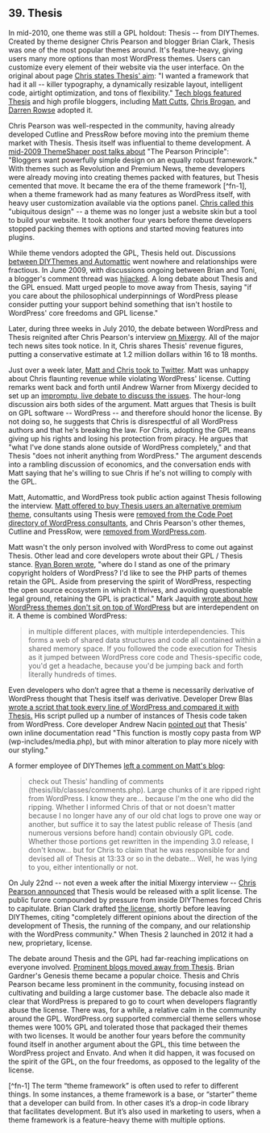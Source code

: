 ## 39. Thesis
 
In mid-2010, one theme was still a GPL holdout: Thesis -- from DIYThemes. Created by theme designer Chris Pearson and blogger Brian Clark, Thesis was one of the most popular themes around. It's feature-heavy, giving users many more options than most WordPress themes. Users can customize every element of their website via the user interface. On the original about page [Chris states Thesis' aim](https://web.archive.org/web/20080610074529/http://diythemes.com/thesis/about/): "I wanted a framework that had it all -- killer typography, a dynamically resizable layout, intelligent code, airtight optimization, and tons of flexibility." [Tech blogs featured Thesis](http://thenextweb.com/2008/07/17/thesis-represents-the-next-generation-of-wordpress-themes/#!A2Baz) and high profile bloggers, including [Matt Cutts](http://www.mattcutts.com/blog/switching-things-around/), [Chris Brogan](http://www.chrisbrogan.com/thesis-wordpress-theme/), and [Darren Rowse](http://www.problogger.net/archives/2008/07/18/thesis-a-wordpress-theme-design-worth-considering/) adopted it.

Chris Pearson was well-respected in the community, having already developed Cutline and PressRow before moving into the premium theme market with Thesis. Thesis itself was influential to theme development. A [mid-2009 ThemeShaper post talks about](http://themeshaper.com/2009/05/21/design-popular-wordpress-theme-chris-pearsons-secret/) "The Pearson Principle": "Bloggers want powerfully simple design on an equally robust framework." With themes such as Revolution and Premium News, theme developers were already moving into creating themes packed with features, but Thesis cemented that move. It became the era of the theme framework [^fn-1], when a theme framework had as many features as WordPress itself, with heavy user customization available via the options panel. [Chris called this](http://themeshaper.com/2009/05/21/design-popular-wordpress-theme-chris-pearsons-secret/comment-page-1/#comment-9718) "ubiquitous design" -- a theme was no longer just a website skin but a tool to build your website. It took another four years before theme developers stopped packing themes with options and started moving features into plugins.

While theme vendors adopted the GPL, Thesis held out. Discussions [between DIYThemes and Automattic](http://pomomusings.com/2009/06/04/switch-wordpress-blog/#comment-59022) went nowhere and relationships were fractious. In June 2009, with discussions ongoing between Brian and Toni, a blogger's comment thread was [hijacked](http://pomomusings.com/2009/06/04/switch-wordpress-blog/). A long debate about Thesis and the GPL ensued. Matt urged people to move away from Thesis, saying "if you care about the philosophical underpinnings of WordPress please consider putting your support behind something that isn't hostile to WordPress' core freedoms and GPL license."

Later, during three weeks in July 2010, the debate between WordPress and Thesis reignited after Chris Pearson's interview [on Mixergy](http://mixergy.com/chris-pearson-thesis-interview/). All of the major tech news sites took notice. In it, Chris shares Thesis' revenue figures, putting a conservative estimate at 1.2 million dollars within 16 to 18 months.  

Just over a week later, [Matt and Chris took to Twitter](https://twitter.com/pearsonified/status/18536597161). Matt was unhappy about Chris flaunting revenue while violating WordPress' license. Cutting remarks went back and forth until Andrew Warner from Mixergy decided to set up an [impromptu, live debate to discuss the issues](http://mixergy.com/chris-pearson-matt-mullenweg/). The hour-long discussion airs both sides of the argument. Matt argues that Thesis is built on GPL software -- WordPress -- and therefore should honor the license. By not doing so, he suggests that Chris is disrespectful of all WordPress authors and that he's breaking the law. For Chris, adopting the GPL means giving up his rights and losing his protection from piracy. He argues that "what I've done stands alone outside of WordPress completely," and that Thesis "does not inherit anything from WordPress." The argument descends into a rambling discussion of economics, and the conversation ends with Matt saying that he's willing to sue Chris if he's not willing to comply with the GPL. 

Matt, Automattic, and WordPress took public action against Thesis following the interview. [Matt offered to buy Thesis users an alternative premium theme](https://twitter.com/photomatt/status/18548422506), consultants using Thesis were [removed from the Code Poet directory of WordPress consultants](http://www.flickr.com/photos/mg315/4792383313/), and Chris Pearson's other themes, Cutline and PressRow, were [removed from WordPress.com](http://www.pearsonified.com/2010/11/former-cutline-pressrow-theme-user.php). 

Matt wasn't the only person involved with WordPress to come out against Thesis. Other lead and core developers wrote about their GPL / Thesis stance. [Ryan Boren wrote](http://ryan.boren.me/2010/07/15/wordpress-theme-licensing/), "where do I stand as one of the primary copyright holders of WordPress? I'd like to see the PHP parts of themes retain the GPL. Aside from preserving the spirit of WordPress, respecting the open source ecosystem in which it thrives, and avoiding questionable legal ground, retaining the GPL is practical." Mark Jaquith [wrote about how WordPress themes don't sit on top of WordPress](http://markjaquith.wordpress.com/2010/07/17/why-wordpress-themes-are-derivative-of-wordpress/) but are interdependent on it. A theme is combined WordPress:

> in multiple different places, with multiple interdependencies. This forms a web of shared data structures and code all contained within a shared memory space. If you followed the code execution for Thesis as it jumped between WordPress core code and Thesis-specific code, you'd get a headache, because you'd be jumping back and forth literally hundreds of times.

Even developers who don’t agree that a theme is necessarily derivative of WordPress thought that Thesis itself was derivative. Developer Drew Blas [wrote a script that took every line of WordPress and compared it with Thesis.](http://drewblas.com/2010/07/15/an-analysis-of-gpled-code-in-thesis/) His script pulled up a number of instances of Thesis code taken from WordPress. Core developer Andrew Nacin [pointed out](http://nacin.com/2010/07/15/thesis-gpl/) that Thesis' own inline documentation read "This function is mostly copy pasta from WP (wp-includes/media.php), but with minor alteration to play more nicely with our styling."

A former employee of DIYThemes [left a comment on Matt's blog](http://ma.tt/2010/07/syn-thesis-1/#comment-481845): 

> check out Thesis' handling of comments (thesis/lib/classes/comments.php). Large chunks of it are ripped right from WordPress. I know they are… because I'm the one who did the ripping. Whether I informed Chris of that or not doesn't matter because I no longer have any of our old chat logs to prove one way or another, but suffice it to say the latest public release of Thesis (and numerous versions before hand) contain obviously GPL code. Whether those portions get rewritten in the impending 3.0 release, I don't know… but for Chris to claim that he was responsible for and devised all of Thesis at 13:33 or so in the debate… Well, he was lying to you, either intentionally or not.

On July 22nd -- not even a week after the initial Mixergy interview -- [Chris Pearson announced](https://twitter.com/pearsonified/status/19288707443) that Thesis would be released with a split license. The public furore compounded by pressure from inside DIYThemes forced Chris to capitulate. Brian Clark drafted [the license,](http://technosailor.com/2010/07/29/exclusive-interview-brian-clark-leaves-diythemesthesis-theme/) shortly before leaving DIYThemes, citing "completely different opinions about the direction of the development of Thesis, the running of the company, and our relationship with the WordPress community." When Thesis 2 launched in 2012 it had a new, proprietary, license.

The debate around Thesis and the GPL had far-reaching implications on everyone involved. [Prominent blogs moved away from Thesis](http://ma.tt/2010/08/syn-thesis-3-switchers/). Brian Gardner's Genesis theme became a popular choice. Thesis and Chris Pearson became less prominent in the community, focusing instead on cultivating and building a large customer base. The debacle also made it clear that WordPress is prepared to go to court when developers flagrantly abuse the license. There was, for a while, a relative calm in the community around the GPL. WordPress.org supported commercial theme sellers whose themes were 100% GPL and tolerated those that packaged their themes with two licenses. It would be another four years before the community found itself in another argument about the GPL, this time between the WordPress project and Envato. And when it did happen, it was focused on the spirit of the GPL, on the four freedoms, as opposed to the legality of the license. 

[^fn-1] The term “theme framework” is often used to refer to different things. In some instances, a theme framework is a base, or “starter” theme that a developer can build from. In other cases it’s a drop-in code library that facilitates development. But it’s also used in marketing to users, when a theme framework is a feature-heavy theme with multiple options.

